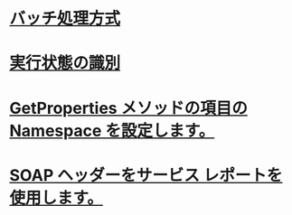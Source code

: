 # [バッチ処理方式](batching-methods.md)
# [実行状態の識別](identifying-execution-state.md)
# [GetProperties メソッドの項目の Namespace を設定します。](setting-the-item-namespace-for-the-getproperties-method.md)
# [SOAP ヘッダーをサービス レポートを使用します。](using-reporting-services-soap-headers.md)

